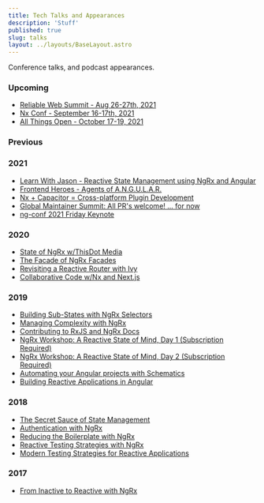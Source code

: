```yaml
---
title: Tech Talks and Appearances
description: 'Stuff'
published: true
slug: talks
layout: ../layouts/BaseLayout.astro
---
```


<div class="w-1/2">

<div class="text-2xl py-4">
  Conference talks, and podcast appearances.
</div>

<div class="py-4">

### Upcoming

- [Reliable Web Summit - Aug 26-27th, 2021](https://reliablewebsummit.com/)
- [Nx Conf - September 16-17th, 2021](https://nx.dev/conf)
- [All Things Open - October 17-19, 2021](https://www.allthingsopen.org/)

</div>

<div class="py-4">

### Previous

</div>

<div class="py-4">

### 2021

- [Learn With Jason - Reactive State Management using NgRx and Angular](https://www.youtube.com/watch?v=gVOwffv4_hA)
- [Frontend Heroes - Agents of A.N.G.U.L.A.R.](https://www.youtube.com/watch?v=dKMyx4KJYCg)
- [Nx + Capacitor = Cross-platform Plugin Development](https://www.youtube.com/watch?v=0E1l2UgXh5k)
- [Global Maintainer Summit: All PR's welcome! ... for now](https://youtu.be/FbGbU0I9izs)
- [ng-conf 2021 Friday Keynote](https://youtu.be/8ZZmkJnfb54?t=3540)

</div>

<div class="py-4">

### 2020

- [State of NgRx w/ThisDot Media](https://www.youtube.com/watch?v=w_Ar4DAYS9o)
- [The Facade of NgRx Facades](https://youtu.be/OZam9fNNwSE)
- [Revisiting a Reactive Router with Ivy](https://www.ng-conf.org/2020/sessions/revisiting-a-reactive-router-with-ivy/)
- [Collaborative Code w/Nx and Next.js](https://www.youtube.com/watch?v=mENsDLq1znU)

</div>

<div class="py-4">

### 2019

- [Building Sub-States with NgRx Selectors](https://www.youtube.com/watch?v=RXuSDiLmcN0)
- [Managing Complexity with NgRx](https://www.recallact.com/presentation/managing-complexity-ngrx)
- [Contributing to RxJS and NgRx Docs](https://www.youtube.com/watch?v=ug0c1tUegm4)
- [NgRx Workshop: A Reactive State of Mind, Day 1 (Subscription Required)](https://www.pluralsight.com/courses/ng-conf-19-ngrx-reactive-day-1)
- [NgRx Workshop: A Reactive State of Mind, Day 2 (Subscription Required)](https://www.pluralsight.com/courses/ng-conf-19-ngrx-reactive-day-2)
- [Automating your Angular projects with Schematics](https://www.youtube.com/watch?v=bdCYZoB_Su4)
- [Building Reactive Applications in Angular](https://connect.tech/)

</div>

<div class="py-4">

### 2018

- [The Secret Sauce of State Management](https://www.youtube.com/watch?v=meIlUZ2TMs8)
- [Authentication with NgRx](https://www.youtube.com/watch?v=46IRQgNtCGw)
- [Reducing the Boilerplate with NgRx](https://www.youtube.com/watch?v=t3jx0EC-Y3c)
- [Reactive Testing Strategies with NgRx](https://www.youtube.com/watch?v=MTZprd9tI6c)
- [Modern Testing Strategies for Reactive Applications](https://www.youtube.com/watch?v=qEKVzz9kifE)

</div>

<div class="py-4">

### 2017

- [From Inactive to Reactive with NgRx](https://www.youtube.com/watch?v=cyaAhXHhxgk)

</div>

</div>
